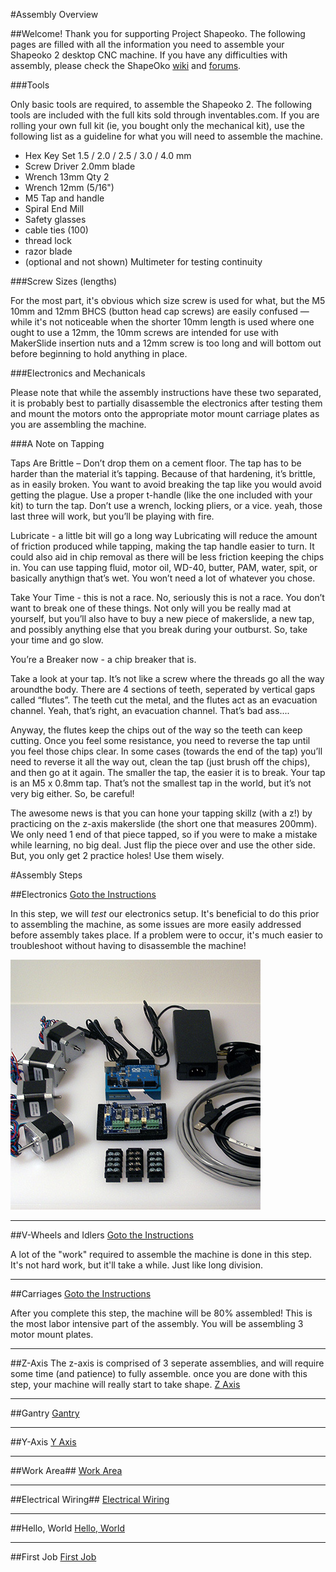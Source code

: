 #Assembly Overview

##Welcome!
Thank you for supporting Project Shapeoko. The following pages are filled with all the information you need to assemble your Shapeoko 2 desktop CNC machine.  If you have any difficulties with assembly, please check the ShapeOko [wiki](http://www.shapeoko.com/wiki) and [forums](http://www.shapeoko.com/forum/index.php).


###Tools

Only basic tools are required, to assemble the Shapeoko 2. The following tools are included with the full kits sold through inventables.com. If you are rolling your own full kit (ie, you bought only the mechanical kit), use the following list as a guideline for what you will need to assemble the machine.

* Hex Key Set 1.5 / 2.0 / 2.5 / 3.0 / 4.0 mm
* Screw Driver 2.0mm blade
* Wrench 13mm Qty 2
* Wrench 12mm (5/16")
* M5 Tap and handle
* Spiral End Mill
* Safety glasses
* cable ties (100)
* thread lock
* razor blade
* (optional and not shown) Multimeter for testing continuity


###Screw Sizes (lengths)

For the most part, it's obvious which size screw is used for what, but the M5 10mm and 12mm BHCS (button head cap screws) are easily confused — while it's not noticeable when the shorter 10mm length is used where one ought to use a 12mm, the 10mm screws are intended for use with MakerSlide insertion nuts and a 12mm screw is too long and will bottom out before beginning to hold anything in place.

###Electronics and Mechanicals

Please note that while the assembly instructions have these two separated, it is probably best to partially disassemble the electronics after testing them and mount the motors onto the appropriate motor mount carriage plates as you are assembling the machine.

###A Note on Tapping

Taps Are Brittle – Don’t drop them on a cement floor.
The tap has to be harder than the material it’s tapping. Because of that hardening, it’s brittle, as in easily broken. You want to avoid breaking the tap like you would avoid getting the plague. Use a proper t-handle (like the one included with your kit) to turn the tap. Don’t use a wrench, locking pliers, or a vice. yeah, those last three will work, but you’ll be playing with fire.

Lubricate - a little bit will go a long way
Lubricating will reduce the amount of friction produced while tapping, making the tap handle easier to turn. It could also aid in chip removal as there will be less friction keeping the chips in. You can use tapping fluid, motor oil, WD-40, butter, PAM, water, spit, or basically anythign that’s wet. You won’t need a lot of whatever you chose.

Take Your Time - this is not a race.
No, seriously this is not a race. You don’t want to break one of these things. Not only will you be really mad at yourself, but you’ll also have to buy a new piece of makerslide, a new tap, and possibly anything else that you break during your outburst. So, take your time and go slow.

You’re a Breaker now - a chip breaker that is.

Take a look at your tap. It’s not like a screw where the threads go all the way aroundthe body. There are 4 sections of teeth, seperated by vertical gaps called “flutes”.
The teeth cut the metal, and the flutes act as an evacuation channel. Yeah, that’s right, an evacuation channel. That’s bad ass....

Anyway, the flutes keep the chips out of the way so the teeth can keep cutting. Once you feel some resistance, you need to reverse the tap until you feel those chips clear. In some cases (towards the end of the tap) you’ll need to reverse it all the way out, clean the tap (just brush off the chips), and then go at it again. The smaller the tap, the easier it is to break. Your tap is an M5 x 0.8mm tap. That’s not the smallest tap in the world, but it’s not very big either. So, be careful!

The awesome news is that you can hone your tapping skillz (with a z!) by practicing on the z-axis makerslide (the short one that measures 200mm). We only need 1 end of that piece tapped, so if you were to make a mistake while learning, no big deal. Just flip the piece over and use the other side. But, you only get 2 practice holes! Use them wisely.


#Assembly Steps

##Electronics
[Goto the Instructions](01_electronics.html)

In this step, we will *test* our electronics setup. It's beneficial to do this prior to assembling the machine, as some issues are more easily addressed before assembly takes place. If a problem were to occur, it's much easier to troubleshoot without having to disassemble the machine!

![Electronics Overview Image](tPictures/so_electronics_parts_4.jpg)



---

##V-Wheels and Idlers
[Goto the Instructions](02_vwheels_and_idlers.html)

A lot of the "work" required to assemble the machine is done in this step. It's not hard work, but it'll take a while. Just like long division.



---

##Carriages
[Goto the Instructions](03_carriages.html)

After you complete this step, the machine will be 80% assembled! This is the most labor intensive part of the assembly. You will be assembling 3 motor mount plates.

---

##Z-Axis
The z-axis is comprised of 3 seperate assemblies, and will require some time (and patience) to fully assemble. once you are done with this step, your machine will really start to take shape. 
[Z Axis](04_zaxis.html)

---

##Gantry
[Gantry](05_gantry.html)

---

##Y-Axis
[Y Axis](06_endplates.html)

---

##Work Area##
[Work Area](07_workarea.html)

---

##Electrical Wiring##
[Electrical Wiring](08_wiring.html)

---

##Hello, World
[Hello, World](helloworld.html)

---

##First Job
[First Job](firstjob.html)